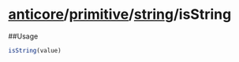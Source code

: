 # [anticore](../../../../../#reference)/[primitive](../../#reference)/[string](../#reference)/<a name="reference">isString</a>

##Usage

```js
isString(value)
```
